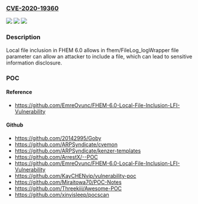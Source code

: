 ### [CVE-2020-19360](https://cve.mitre.org/cgi-bin/cvename.cgi?name=CVE-2020-19360)
![](https://img.shields.io/static/v1?label=Product&message=n%2Fa&color=blue)
![](https://img.shields.io/static/v1?label=Version&message=n%2Fa&color=blue)
![](https://img.shields.io/static/v1?label=Vulnerability&message=n%2Fa&color=brighgreen)

### Description

Local file inclusion in FHEM 6.0 allows in fhem/FileLog_logWrapper file parameter can allow an attacker to include a file, which can lead to sensitive information disclosure.

### POC

#### Reference
- https://github.com/EmreOvunc/FHEM-6.0-Local-File-Inclusion-LFI-Vulnerability

#### Github
- https://github.com/20142995/Goby
- https://github.com/ARPSyndicate/cvemon
- https://github.com/ARPSyndicate/kenzer-templates
- https://github.com/ArrestX/--POC
- https://github.com/EmreOvunc/FHEM-6.0-Local-File-Inclusion-LFI-Vulnerability
- https://github.com/KayCHENvip/vulnerability-poc
- https://github.com/Miraitowa70/POC-Notes
- https://github.com/Threekiii/Awesome-POC
- https://github.com/xinyisleep/pocscan

